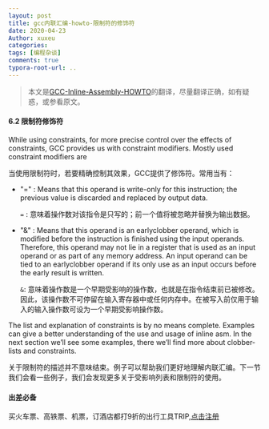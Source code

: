 ```yaml
---
layout: post
title: gcc内联汇编-howto-限制符的修饰符
date: 2020-04-23
Author: xuxeu
categories: 
tags: [编程杂谈]
comments: true
typora-root-url: ..
---
```


> 本文是[GCC-Inline-Assembly-HOWTO](http://www.ibiblio.org/gferg/ldp/GCC-Inline-Assembly-HOWTO.html)的翻译，尽量翻译正确，如有疑惑，或参看原文。

#### 6.2 限制符修饰符

While using constraints, for more precise control over the effects of constraints, GCC provides us with constraint modifiers. Mostly used constraint modifiers are

当使用限制符时，若要精确控制其效果，GCC提供了修饰符。常用当有：

- "=" : Means that this operand is write-only for this instruction; the previous value is discarded and replaced by output data.

  `=` : 意味着操作数对该指令是只写的；前一个值将被忽略并替换为输出数据。

- "&" : Means that this operand is an earlyclobber operand, which is modified before the instruction is finished using the input operands. Therefore, this operand may not lie in a register that is used as an input operand or as part of any memory address. An input operand can be tied to an earlyclobber operand if its only use as an input occurs before the early result is written.

  `&`: 意味着操作数是一个早期受影响的操作数，也就是在指令结束前已被修改。因此，该操作数不可停留在输入寄存器中或任何内存中。在被写入前仅用于输入的输入操作数可设为一个早期受影响操作数。

The list and explanation of constraints is by no means complete. Examples can give a better understanding of the use and usage of inline asm. In the next section we’ll see some examples, there we’ll find more about clobber-lists and constraints.

关于限制符的描述并不意味结束。例子可以帮助我们更好地理解内联汇编。下一节我们会看一些例子，我们会发现更多关于受影响列表和限制符的使用。

#### 出差必备

买火车票、高铁票、机票，订酒店都打9折的出行工具TRIP,[点击注册](https://h5.itrip.world/#/register/6tpd1Z)